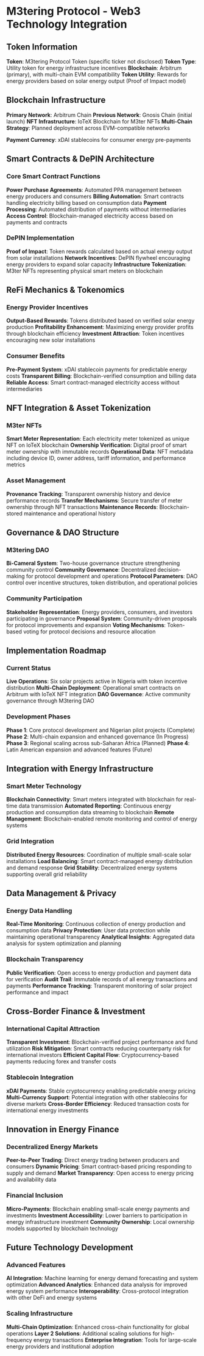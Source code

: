 # M3tering Protocol - Web3 Technology Integration

## Token Information

**Token**: M3tering Protocol Token (specific ticker not disclosed)
**Token Type**: Utility token for energy infrastructure incentives
**Blockchain**: Arbitrum (primary), with multi-chain EVM compatibility
**Token Utility**: Rewards for energy providers based on solar energy output (Proof of Impact model)

## Blockchain Infrastructure

**Primary Network**: Arbitrum Chain
**Previous Network**: Gnosis Chain (initial launch)
**NFT Infrastructure**: IoTeX Blockchain for M3ter NFTs
**Multi-Chain Strategy**: Planned deployment across EVM-compatible networks

**Payment Currency**: xDAI stablecoins for consumer energy pre-payments

## Smart Contracts & DePIN Architecture

### Core Smart Contract Functions
**Power Purchase Agreements**: Automated PPA management between energy producers and consumers
**Billing Automation**: Smart contracts handling electricity billing based on consumption data
**Payment Processing**: Automated distribution of payments without intermediaries
**Access Control**: Blockchain-managed electricity access based on payments and contracts

### DePIN Implementation
**Proof of Impact**: Token rewards calculated based on actual energy output from solar installations
**Network Incentives**: DePIN flywheel encouraging energy providers to expand solar capacity
**Infrastructure Tokenization**: M3ter NFTs representing physical smart meters on blockchain

## ReFi Mechanics & Tokenomics

### Energy Provider Incentives
**Output-Based Rewards**: Tokens distributed based on verified solar energy production
**Profitability Enhancement**: Maximizing energy provider profits through blockchain efficiency
**Investment Attraction**: Token incentives encouraging new solar installations

### Consumer Benefits
**Pre-Payment System**: xDAI stablecoin payments for predictable energy costs
**Transparent Billing**: Blockchain-verified consumption and billing data
**Reliable Access**: Smart contract-managed electricity access without intermediaries

## NFT Integration & Asset Tokenization

### M3ter NFTs
**Smart Meter Representation**: Each electricity meter tokenized as unique NFT on IoTeX blockchain
**Ownership Verification**: Digital proof of smart meter ownership with immutable records
**Operational Data**: NFT metadata including device ID, owner address, tariff information, and performance metrics

### Asset Management
**Provenance Tracking**: Transparent ownership history and device performance records
**Transfer Mechanisms**: Secure transfer of meter ownership through NFT transactions
**Maintenance Records**: Blockchain-stored maintenance and operational history

## Governance & DAO Structure

### M3tering DAO
**Bi-Cameral System**: Two-house governance structure strengthening community control
**Community Governance**: Decentralized decision-making for protocol development and operations
**Protocol Parameters**: DAO control over incentive structures, token distribution, and operational policies

### Community Participation
**Stakeholder Representation**: Energy providers, consumers, and investors participating in governance
**Proposal System**: Community-driven proposals for protocol improvements and expansion
**Voting Mechanisms**: Token-based voting for protocol decisions and resource allocation

## Implementation Roadmap

### Current Status
**Live Operations**: Six solar projects active in Nigeria with token incentive distribution
**Multi-Chain Deployment**: Operational smart contracts on Arbitrum with IoTeX NFT integration
**DAO Governance**: Active community governance through M3tering DAO

### Development Phases
**Phase 1**: Core protocol development and Nigerian pilot projects (Complete)
**Phase 2**: Multi-chain expansion and enhanced governance (In Progress)
**Phase 3**: Regional scaling across sub-Saharan Africa (Planned)
**Phase 4**: Latin American expansion and advanced features (Future)

## Integration with Energy Infrastructure

### Smart Meter Technology
**Blockchain Connectivity**: Smart meters integrated with blockchain for real-time data transmission
**Automated Reporting**: Continuous energy production and consumption data streaming to blockchain
**Remote Management**: Blockchain-enabled remote monitoring and control of energy systems

### Grid Integration
**Distributed Energy Resources**: Coordination of multiple small-scale solar installations
**Load Balancing**: Smart contract-managed energy distribution and demand response
**Grid Stability**: Decentralized energy systems supporting overall grid reliability

## Data Management & Privacy

### Energy Data Handling
**Real-Time Monitoring**: Continuous collection of energy production and consumption data
**Privacy Protection**: User data protection while maintaining operational transparency
**Analytical Insights**: Aggregated data analysis for system optimization and planning

### Blockchain Transparency
**Public Verification**: Open access to energy production and payment data for verification
**Audit Trail**: Immutable records of all energy transactions and payments
**Performance Tracking**: Transparent monitoring of solar project performance and impact

## Cross-Border Finance & Investment

### International Capital Attraction
**Transparent Investment**: Blockchain-verified project performance and fund utilization
**Risk Mitigation**: Smart contracts reducing counterparty risk for international investors
**Efficient Capital Flow**: Cryptocurrency-based payments reducing forex and transfer costs

### Stablecoin Integration
**xDAI Payments**: Stable cryptocurrency enabling predictable energy pricing
**Multi-Currency Support**: Potential integration with other stablecoins for diverse markets
**Cross-Border Efficiency**: Reduced transaction costs for international energy investments

## Innovation in Energy Finance

### Decentralized Energy Markets
**Peer-to-Peer Trading**: Direct energy trading between producers and consumers
**Dynamic Pricing**: Smart contract-based pricing responding to supply and demand
**Market Transparency**: Open access to energy pricing and availability data

### Financial Inclusion
**Micro-Payments**: Blockchain enabling small-scale energy payments and investments
**Investment Accessibility**: Lower barriers to participation in energy infrastructure investment
**Community Ownership**: Local ownership models supported by blockchain technology

## Future Technology Development

### Advanced Features
**AI Integration**: Machine learning for energy demand forecasting and system optimization
**Advanced Analytics**: Enhanced data analysis for improved energy system performance
**Interoperability**: Cross-protocol integration with other DeFi and energy systems

### Scaling Infrastructure
**Multi-Chain Optimization**: Enhanced cross-chain functionality for global operations
**Layer 2 Solutions**: Additional scaling solutions for high-frequency energy transactions
**Enterprise Integration**: Tools for large-scale energy providers and institutional adoption